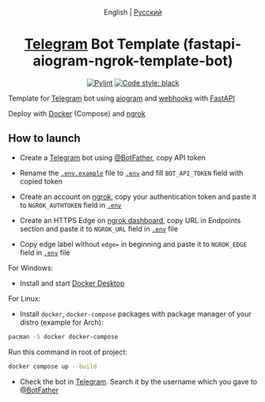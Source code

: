 <div align="center">

English | [Русский](./README.ru.md)

# [Telegram](https://telegram.org) Bot Template (fastapi-aiogram-ngrok-template-bot)

[![Pylint](https://github.com/amozebus/fastapi-aiogram-ngrok-template-bot/actions/workflows/pylint.yml/badge.svg)](https://github.com/amozebus/fastapi-aiogram-ngrok-template-bot/actions/workflows/pylint.yml) [![Code style: black](https://img.shields.io/badge/code%20style-black-000000.svg)](https://github.com/psf/black)

</div>

Template for [Telegram](https://telegram.org) bot using [aiogram](https://aiogram.dev) and [webhooks](https://en.wikipedia.org/wiki/Webhook) with [FastAPI](https://fastapi.tiangolo.com)

Deploy with [Docker](https://docker.com) (Compose) and [ngrok](https://ngrok.com)

## How to launch 

- Create a [Telegram](https://telegram.org) bot using [@BotFather](https://t.me/BotFather), copy API token

- Rename the [`.env.example`](./.env.example) file to [`.env`](./.env) and fill `BOT_API_TOKEN` field with copied token

- Create an account on [ngrok](https://ngrok.com), copy your authentication token and paste it to `NGROK_AUTHTOKEN` field in [`.env`](./.env)

- Create an HTTPS Edge on [ngrok dashboard](https://dashboard.ngrok.com/edges), copy URL in Endpoints section and paste it to `NGROK_URL` field in [`.env`](./.env) file

- Copy edge label without `edge=` in beginning and paste it to `NGROK_EDGE` field in [`.env`](./.env) file

For Windows:

- Install and start [Docker Desktop](https://docker.com)

For Linux:

- Install `docker`, `docker-compose` packages with package manager of your distro (example for Arch):

```sh
pacman -S docker docker-compose
```

Run this command in root of project:

```sh
docker compose up --build
```

- Check the bot in [Telegram](https://telegram.org). Search it by the username which you gave to [@BotFather](https://t.me/BotFather)
